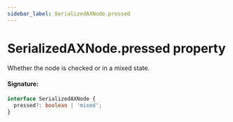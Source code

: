 ```yaml
---
sidebar_label: SerializedAXNode.pressed
---
```


# SerializedAXNode.pressed property

Whether the node is checked or in a mixed state.

#### Signature:

```typescript
interface SerializedAXNode {
  pressed?: boolean | 'mixed';
}
```
